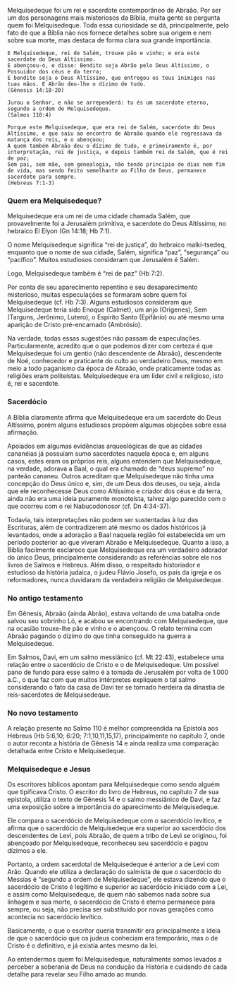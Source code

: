 Melquisedeque foi um rei e sacerdote contemporâneo de Abraão. Por ser um dos personagens mais misteriosos da Bíblia, muita gente se pergunta quem foi Melquisedeque. Toda essa curiosidade se dá, principalmente, pelo fato de que a Bíblia não nos fornece detalhes sobre sua origem e nem sobre sua morte, mas destaca de forma clara sua grande importância.

```
E Melquisedeque, rei de Salém, trouxe pão e vinho; e era este sacerdote do Deus Altíssimo.
E abençoou-o, e disse: Bendito seja Abrão pelo Deus Altíssimo, o Possuidor dos céus e da terra;
E bendito seja o Deus Altíssimo, que entregou os teus inimigos nas tuas mãos. E Abrão deu-lhe o dízimo de tudo.
(Gênesis 14:18-20)
```

```
Jurou o Senhor, e não se arrependerá: tu és um sacerdote eterno, segundo a ordem de Melquisedeque.
(Salmos 110:4)
```

```
Porque este Melquisedeque, que era rei de Salém, sacerdote do Deus Altíssimo, e que saiu ao encontro de Abraão quando ele regressava da matança dos reis, e o abençoou;
A quem também Abraão deu o dízimo de tudo, e primeiramente é, por interpretação, rei de justiça, e depois também rei de Salém, que é rei de paz;
Sem pai, sem mãe, sem genealogia, não tendo princípio de dias nem fim de vida, mas sendo feito semelhante ao Filho de Deus, permanece sacerdote para sempre.
(Hebreus 7:1-3)
```

### Quem era Melquisedeque?
Melquisedeque era um rei de uma cidade chamada Salém, que provavelmente foi a Jerusalém primitiva, e sacerdote do Deus Altíssimo, no hebraico El Elyon (Gn 14:18; Hb 7:1). 

O nome Melquisedeque significa “rei de justiça”, do hebraico malki-tsedeq, enquanto que o nome de sua cidade, Salém, significa “paz”, “segurança” ou “pacífico”. Muitos estudiosos consideram que Jerusalém é Salém.

Logo, Melquisedeque também é “rei de paz” (Hb 7:2).

Por conta de seu aparecimento repentino e seu desaparecimento misterioso, muitas especulações se formaram sobre quem foi Melquisedeque (cf. Hb 7:3). Alguns estudiosos consideram que Melquisedeque teria sido Enoque (Calmet), um anjo (Orígenes), Sem (Targuns, Jerônimo, Lutero), o Espírito Santo (Epifânio) ou até mesmo uma aparição de Cristo pré-encarnado (Ambrósio).

Na verdade, todas essas sugestões não passam de especulações. Particularmente, acredito que o que podemos dizer com certeza é que Melquisedeque foi um gentio (não descendente de Abraão), descendente de Noé, conhecedor e praticante do culto ao verdadeiro Deus, mesmo em meio a todo paganismo da época de Abraão, onde praticamente todas as religiões eram politeístas. Melquisedeque era um líder civil e religioso, isto é, rei e sacerdote.

### Sacerdócio
A Bíblia claramente afirma que Melquisedeque era um sacerdote do Deus Altíssimo, porém alguns estudiosos propõem algumas objeções sobre essa afirmação.

Apoiados em algumas evidências arqueológicas de que as cidades cananéias já possuíam sumo sacerdotes naquela época e, em alguns casos, estes eram os próprios reis, alguns entendem que Melquisedeque, na verdade, adorava a Baal, o qual era chamado de “deus supremo” no panteão cananeu. Outros acreditam que Melquisedeque não tinha uma concepção do Deus único e, sim, de um Deus dos deuses, ou seja, ainda que ele reconhecesse Deus como Altíssimo e criador dos céus e da terra, ainda não era uma ideia puramente monoteísta, talvez algo parecido com o que ocorreu com o rei Nabucodonosor (cf. Dn 4:34-37).

Todavia, tais interpretações não podem ser sustentadas à luz das Escrituras, além de contradizerem até mesmo os dados históricos já levantados, onde a adoração a Baal naquela região foi estabelecida em um período posterior ao que viveram Abraão e Melquisedeque. Quanto a isso, a Bíblia facilmente esclarece que Melquisedeque era um verdadeiro adorador do único Deus, principalmente considerando as referências sobre ele nos livros de Salmos e Hebreus. Além disso, o respeitado historiador e estudioso da história judaica, o judeu Flávio Josefo, os pais da igreja e os reformadores, nunca duvidaram da verdadeira religião de Melquisedeque.

### No antigo testamento

Em Gênesis, Abraão (ainda Abrão), estava voltando de uma batalha onde salvou seu sobrinho Ló, e acabou se encontrando com Melquisedeque, que na ocasião trouxe-lhe pão e vinho e o abençoou. O relato termina com Abraão pagando o dízimo do que tinha conseguido na guerra a Melquisedeque.

Em Salmos, Davi, em um salmo messiânico (cf. Mt 22:43), estabelece uma relação entre o sacerdócio de Cristo e o de Melquisedeque. Um possível pano de fundo para 
esse salmo é a tomada de Jerusalém por volta de 1.000 a.C., o que faz com que muitos intérpretes expliquem o tal salmo considerando o fato da casa de Davi ter se 
tornado herdeira da dinastia de reis-sacerdotes de Melquisedeque.

### No novo testamento
A relação presente no Salmo 110 é melhor compreendida na Epístola aos Hebreus (Hb 5:6,10; 6:20; 7:1,10,11,15,17), principalmente no capítulo 7, onde o autor reconta a história de Gênesis 14 e ainda realiza uma comparação detalhada entre Cristo e Melquisedeque.

### Melquisedeque e Jesus
Os escritores bíblicos apontam para Melquisedeque como sendo alguém que tipificava Cristo. O escritor do livro de Hebreus, no capítulo 7 de sua epístola, utiliza o texto de Gênesis 14 e o salmo messiânico de Davi, e faz uma exposição sobre a importância do aparecimento de Melquisedeque.

Ele compara o sacerdócio de Melquisedeque com o sacerdócio levítico, e afirma que o sacerdócio de Melquisedeque era superior ao sacerdócio dos descendentes de Levi, pois Abraão, de quem a tribo de Levi se originou, foi abençoado por Melquisedeque, reconheceu seu sacerdócio e pagou dízimos a ele.

Portanto, a ordem sacerdotal de Melquisedeque é anterior a de Levi com Arão. Quando ele utiliza a declaração do salmista de que o sacerdócio do Messias é “segundo a ordem de Melquisedeque”, ele estava dizendo que o sacerdócio de Cristo é legítimo e superior ao sacerdócio iniciado com a Lei, e assim como Melquisedeque, de quem não sabemos nada sobre sua linhagem e sua morte, o sacerdócio de Cristo é eterno permanece para sempre, ou seja, não precisa ser substituído por novas gerações como acontecia no sacerdócio levítico.

Basicamente, o que o escritor queria transmitir era principalmente a ideia de que o sacerdócio que os judeus conheciam era temporário, mas o de Cristo é o definitivo, e já existia antes mesmo da lei. 

Ao entendermos quem foi Melquisedeque, naturalmente somos levados a perceber a soberania de Deus na condução da História e cuidando de cada detalhe para revelar seu Filho amado ao mundo.
